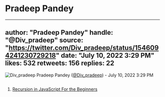 # Pradeep Pandey

---
author: "Pradeep Pandey"
handle: "@Div_pradeep"
source: "https://twitter.com/Div_pradeep/status/1546094241230729218"
date: "July 10, 2022 3:29 PM"
likes: 532
retweets: 156
replies: 22
---
![Div_pradeep](https://pbs.twimg.com/profile_images/1538889567734210560/YVlSUoWh_normal.jpg)
Pradeep Pandey ([@Div_pradeep](https://twitter.com/Div_pradeep)) - July 10, 2022 3:29 PM

##

1. [Recursion in JavaScript For the Beginners](Div_pradeep%20-%20Recursion%20in%20JavaScript%20For%20the%20Beginners.md)
